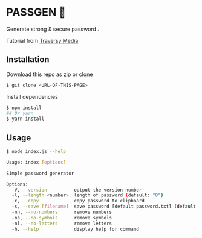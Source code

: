 # PASSGEN 🔐

Generate strong & secure password .

Tutorial from <a href="https://youtu.be/3Xx83JAktXk">Traversy Media</a>

## Installation

Download this repo as zip or clone

```bash
$ git clone <URL-OF-THIS-PAGE>
```

Install dependencies

```bash
$ npm install
## Or yarn
$ yarn install
```

## Usage

```bash
$ node index.js --help
```

```bash
Usage: index [options]

Simple password generator

Options:
  -V, --version          output the version number
  -l, --length <number>  length of password (default: "8")
  -c, --copy             copy password to clipboard
  -s, --save [filename]  save password [default password.txt] (default: false)
  -nn, --no-numbers      remove numbers
  -ns, --no-symbols      remove symbols
  -nl, --no-letters      remove letters
  -h, --help             display help for command
```

